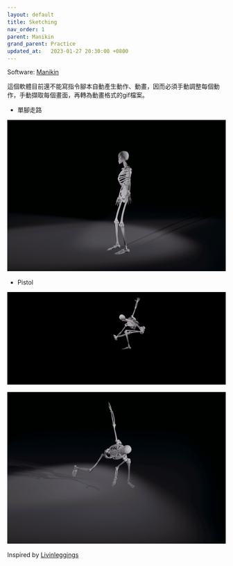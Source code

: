 ```yaml
---
layout: default
title: Sketching
nav_order: 1
parent: Manikin
grand_parent: Practice
updated_at:   2023-01-27 20:30:00 +0800
---
```

Software: [Manikin](https://manikin.app/)

這個軟體目前還不能寫指令腳本自動產生動作、動畫，因而必須手動調整每個動作，手動擷取每個畫面，再轉為動畫格式的gif檔案。

- 單腳走路

![單腳走路](./DailyExercise/SingleLegWalking.gif)

- Pistol

![Pistol](./DailyExercise/Pistol.png)

![Pistol](./DailyExercise/Pistol.gif)

Inspired by [Livinleggings](https://youtu.be/FsRT083fQGg?t=174)
